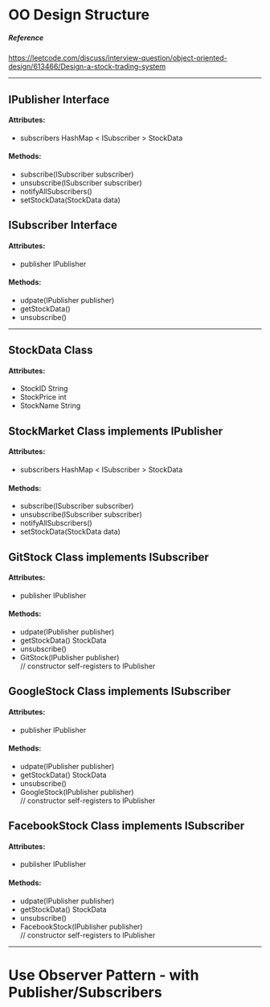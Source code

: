 # OO Design Structure

##### Reference
https://leetcode.com/discuss/interview-question/object-oriented-design/613466/Design-a-stock-trading-system

---

## IPublisher Interface
 #### Attributes:
 - subscribers HashMap < ISubscriber > StockData
 #### Methods:
 - subscribe(ISubscriber subscriber)
 - unsubscribe(ISubscriber subscriber)
 - notifyAllSubscribers()
 - setStockData(StockData data)

## ISubscriber Interface
 #### Attributes:
 - publisher IPublisher
 #### Methods:
 - udpate(IPublisher publisher)
 - getStockData()
 - unsubscribe()

---

## StockData Class
 #### Attributes:
 - StockID String
 - StockPrice int
 - StockName String

## StockMarket Class implements IPublisher
 #### Attributes:
 - subscribers HashMap < ISubscriber > StockData
 #### Methods:
 - subscribe(ISubscriber subscriber)
 - unsubscribe(ISubscriber subscriber)
 - notifyAllSubscribers()
 - setStockData(StockData data)

## GitStock Class implements ISubscriber
 #### Attributes:
 - publisher IPublisher
 #### Methods:
 - udpate(IPublisher publisher)
 - getStockData() StockData
 - unsubscribe()
 - GitStock(IPublisher publisher) \
 // constructor self-registers to IPublisher

## GoogleStock Class implements ISubscriber
 #### Attributes:
 - publisher IPublisher
 #### Methods:
 - udpate(IPublisher publisher)
 - getStockData() StockData
 - unsubscribe()
 - GoogleStock(IPublisher publisher) \
 // constructor self-registers to IPublisher

## FacebookStock Class implements ISubscriber
 #### Attributes:
 - publisher IPublisher
 #### Methods:
 - udpate(IPublisher publisher)
 - getStockData() StockData
 - unsubscribe()
 - FacebookStock(IPublisher publisher) \
 // constructor self-registers to IPublisher

---

# Use Observer Pattern - with Publisher/Subscribers